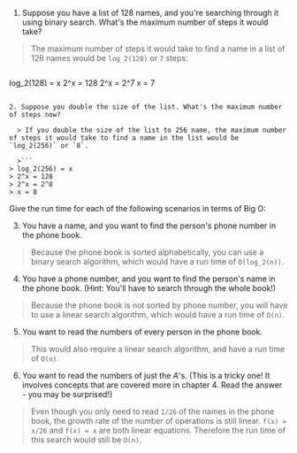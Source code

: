 1. Suppose you have a list of 128 names, and you're searching through it using binary search. What's the maximum number of steps it would take?

  > The maximum number of steps it would take to find a name in a list of 128 names would be `log_2(128)` or `7` steps:

  > ```
log_2(128) = x
2^x = 128
2^x = 2^7
x = 7
```

2. Suppose you double the size of the list. What's the maximum number of steps now?

  > If you double the size of the list to 256 name, the maximum number of steps it would take to find a name in the list would be `log_2(256)` or `8`.

  >```
> log_2(256) = x
> 2^x = 128
> 2^x = 2^8
> x = 8
```

Give the run time for each of the following scenarios in terms of Big O:

3. You have a name, and you want to find the person's phone number in the phone book.

  > Because the phone book is sorted alphabetically, you can use a binary search algorithm, which would have a run time of `O(log_2(n))`.

4. You have a phone number, and you want to find the person's name in the phone book. (Hint: You'll have to search through the whole book!)

  > Because the phone book is not sorted by phone number, you will have to use a linear search algorithm, which would have a run time of `O(n)`.

5. You want to read the numbers of every person in the phone book.

  > This would also require a linear search algorithm, and have a run time of `O(n)`.

6. You want to read the numbers of just the *A*'s. (This is a tricky one! It involves concepts that are covered more in chapter 4. Read the answer - you may be surprised!)

  > Even though you only need to read `1/26` of the names in the phone book, the growth rate of the number of operations is still linear. `f(x) = x/26` and `f(x) = x` are both linear equations. Therefore the run time of this search would still be `O(n)`.
